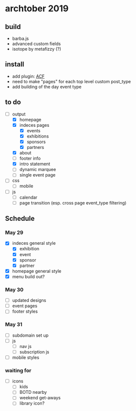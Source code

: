# archtober 2019

## build
- barba.js
- advanced custom fields
- isotope by metafizzy (?)

## install
- add plugin: [ACF](https://www.advancedcustomfields.com/)
- need to make "pages" for each top level custom post_type
- add building of the day event type

## to do
- [ ] output
	- [x] homepage
	- [x] indeces pages
		- [x] events
		- [x] exhibitions
		- [x] sponsors
		- [x] partners
	- [x] about
	- [ ] footer info
	- [x] intro statement
	- [ ] dynamic marquee
	- [ ] single event page
- [ ] css
	- [ ] mobile
- [ ] js
	- [ ] calendar
	- [ ] page transition (esp. cross page event_type filtering)

## Schedule
### May 29
- [x] indeces general style
	- [x] exhibition
	- [x] event
	- [x] sponsor
	- [x] partner
- [x] homepage general style
- [x] menu build out?

### May 30 
- [ ] updated designs
- [ ] event pages
- [ ] footer styles

### May 31
- [ ] subdomain set up
- [ ] js
	- [ ] nav js
	- [ ] subscription js
- [ ] mobile styles

### waiting for 
- [ ] icons
	- [ ] kids
	- [ ] BOTD nearby
	- [ ] weekend get-aways
	- [ ] library icon? 
